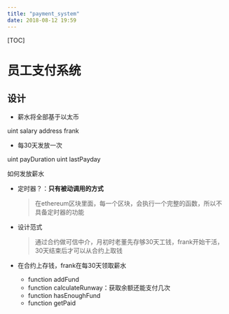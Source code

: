 ```yaml
---
title: "payment_system"
date: 2018-08-12 19:59
---
```


[TOC]



# 员工支付系统



## 设计

* 薪水将全部基于以太币

uint salary
address frank



* 每30天发放一次

uint payDuration
uint lastPayday


如何发放薪水

- 定时器？：**只有被动调用的方式**

  > 在ethereum区块里面，每一个区块，会执行一个完整的函数，所以不具备定时器的功能

- 设计范式

  > 通过合约做可信中介，月初时老董先存够30天工钱，frank开始干活，30天结束后才可以从合约上取钱

- 在合约上存钱，frank在每30天领取薪水

  - function addFund
  - function calculateRunway：获取余额还能支付几次
  - function hasEnoughFund
  - function getPaid